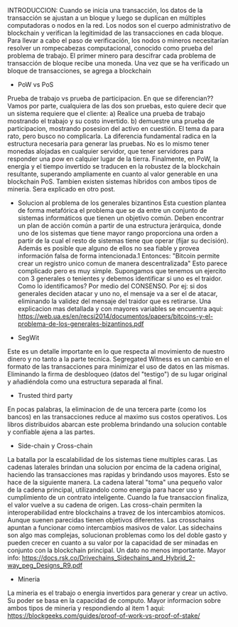 INTRODUCCION: Cuando se inicia una transacción, los datos de la transacción se ajustan a un bloque y luego se duplican en múltiples computadoras o nodos en la red. Los nodos son el cuerpo administrativo de blockchain y verifican la legitimidad de las transacciones en cada bloque. Para llevar a cabo el paso de verificación, los nodos o mineros necesitarían resolver un rompecabezas computacional, conocido como prueba del problema de trabajo. El primer minero para descifrar cada problema de transacción de bloque recibe una moneda. Una vez que se ha verificado un bloque de transacciones, se agrega a blockchain

- PoW vs PoS 

Prueba de trabajo vs prueba de participacion. En que se diferencian?? 
Vamos por parte, cualquiera de las dos son pruebas, esto quiere decir que un sistema requiere que el cliente:
 a) Realice una prueba de trabajo mostrando el trabajo y su costo invertido.
 b) demuestre una prueba de participacion, mostrando posesion del activo en cuestión.
El tema da para rato, pero busco no complicarla. La diferencia fundamental radica en la estructura necesaria para generar las pruebas. No es lo mismo tener monedas alojadas en cualquier servidor, que tener servidores para responder una pow en calquier lugar de la tierra. 
Finalmente, en PoW, la energia y el tiempo invertido se traducen en la robustez de la blockchain resultante, superando ampliamente en cuanto al valor generable en una blockchain PoS.
Tambien existen sistemas hibridos con ambos tipos de mineria. Sera explicado en otro post.

- Solucion al problema de los generales bizantinos
 Esta cuestion plantea de forma metafórica el problema que se da entre un conjunto de sistemas informáticos que tienen un objetivo común. Deben encontrar un plan de acción común a partir de una estructura jerárquica, donde uno de los sistemas que tiene mayor rango proporciona una orden a partir de la cual el resto de sistemas tiene que operar (fijar su decisión). Además es posible que alguno de ellos no sea fiable y provea información falsa de forma intencionada.1​
Entonces: "Bitcoin permite crear un registro unico comun de manera descentralizada"
 Esto parece complicado pero es muy simple. Supongamos que tenemos un ejercito con 3 generales o tenientes y debemos identificar si uno es el traidor. Como lo identificamos? Por medio del CONSENSO. Por ej: si dos generales deciden atacar y uno no, el mensaje va a ser el de atacar, eliminando la validez del mensaje del traidor que es retirarse.
 Una explicacion mas detallada y con mayores variables se encuentra aqui: 
https://web.ua.es/en/recsi2014/documentos/papers/bitcoins-y-el-problema-de-los-generales-bizantinos.pdf

- SegWit

Este es un detalle importante en lo que respecta al movimiento de nuestro dinero y no tanto a la parte tecnica. Segregated Witness es un cambio en el formato de las transacciones para minimizar el uso de datos en las mismas. Eliminando la firma de desbloqueo (datos del "testigo") de su lugar original y añadiéndola como una estructura separada al final.

- Trusted third party

En pocas palabras, la eliminacion de de una tercera parte (como los bancos) en las transacciones reduce al maximo sus costos operativos. Los libros distribuidos abarcan este problema brindando una solucion contable y confiable ajena a las partes.

- Side-chain y Cross-chain

La batalla por la escalabilidad de los sistemas tiene multiples caras. Las cadenas laterales brindan una solucion por encima de la cadena original, haciendo las transacciones mas rapidas y brindando usos mayores. Esto se hace de la siguiente manera. La cadena lateral "toma" una pequeño valor de la cadena principal, utilizandolo como energia para hacer uso y cumplimiento de un contrato inteligente. Cuando la fue transaccion finaliza, el valor vuelve a su cadena de origen. 
Las cross-chain permiten la interoperabilidad entre blockchains a travez de los intercambios atomicos.
Aunque suenen parecidas tienen objetivos diferentes. Las crosschains apuntan a funcionar como intercambios masivos de valor. Las sidechains son algo mas complejas, solucionan problemas como los del doble gasto y pueden crecer en cuanto a su valor por la capacidad de ser minadas en conjunto con la blockchain principal. Un dato no menos importante.
Mayor info: https://docs.rsk.co/Drivechains_Sidechains_and_Hybrid_2-way_peg_Designs_R9.pdf

- Mineria

La mineria es el trabajo o energia invertidos para generar y crear un activo. Su poder se basa en la capacidad de computo. 
Mayor informacion sobre ambos tipos de mineria y respondiendo al item 1 aqui:
https://blockgeeks.com/guides/proof-of-work-vs-proof-of-stake/
